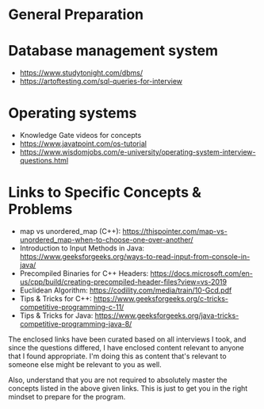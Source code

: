 # General Preparation

# Database management system
- https://www.studytonight.com/dbms/
- https://artoftesting.com/sql-queries-for-interview

# Operating systems
- Knowledge Gate videos for concepts
- https://www.javatpoint.com/os-tutorial
- https://www.wisdomjobs.com/e-university/operating-system-interview-questions.html


# Links to Specific Concepts & Problems

- map vs unordered_map (C++): https://thispointer.com/map-vs-unordered_map-when-to-choose-one-over-another/
- Introduction to Input Methods in Java: https://www.geeksforgeeks.org/ways-to-read-input-from-console-in-java/
- Precompiled Binaries for C++ Headers: https://docs.microsoft.com/en-us/cpp/build/creating-precompiled-header-files?view=vs-2019
- Euclidean Algorithm: https://codility.com/media/train/10-Gcd.pdf
- Tips & Tricks for C++: https://www.geeksforgeeks.org/c-tricks-competitive-programming-c-11/
- Tips & Tricks for Java: https://www.geeksforgeeks.org/java-tricks-competitive-programming-java-8/

The enclosed links have been curated based on all interviews I took, and since the questions differed, I have enclosed content relevant to anyone that I found appropriate. I'm doing this as content that's relevant to someone else might be relevant to you as well.

Also, understand that you are not required to absolutely master the concepts listed in the above given links. This is just to get you in the right mindset to prepare for the program.
